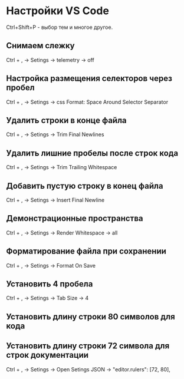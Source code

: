 # Настройки VS Code

Ctrl+Shift+P - выбор тем и многое другое.

## Снимаем слежку

Ctrl + , -> Setings -> telemetry -> off

## Настройка размещения селекторов через пробел

Ctrl + , -> Setings -> css Format: Space Around Selector Separator

## Удалить строки в конце файла

Ctrl + , -> Setings -> Trim Final Newlines

## Удалить лишние пробелы после строк кода

Ctrl + , -> Setings -> Trim Trailing Whitespace

## Добавить пустую строку в конец файла

Ctrl + , -> Setings -> Insert Final Newline

## Демонстрационные пространства

Ctrl + , -> Setings -> Render Whitespace -> all

## Форматирование файла при сохранении

Ctrl + , -> Setings -> Format On Save

## Установить 4 пробела

Ctrl + , -> Setings -> Tab Size -> 4

## Установить длину строки 80 символов для кода

## Установить длину строки 72 символа для строк документации

Ctrl + , -> Setings -> Open Setings JSON -> "editor.rulers": [72, 80],
